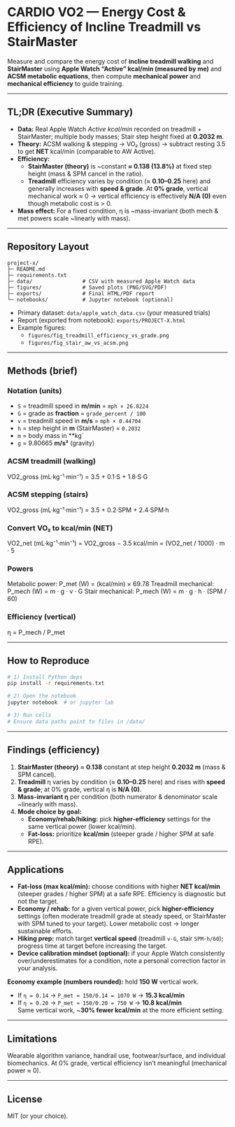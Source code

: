 # CARDIO VO2 — Energy Cost & Efficiency of Incline Treadmill vs StairMaster

Measure and compare the energy cost of **incline treadmill walking** and **StairMaster** using **Apple Watch “Active” kcal/min (measured by me)** and **ACSM metabolic equations**, then compute **mechanical power** and **mechanical efficiency** to guide training.

---

## TL;DR (Executive Summary)

- **Data:** Real Apple Watch *Active kcal/min* recorded on treadmill + StairMaster; multiple body masses; Stair step height fixed at **0.2032 m**.  
- **Theory:** ACSM walking & stepping → VO₂ (gross) → subtract resting 3.5 to get **NET** kcal/min (comparable to AW Active).  
- **Efficiency:**  
  - **StairMaster (theory)** is ~constant **≈ 0.138 (13.8%)** at fixed step height (mass & SPM cancel in the ratio).  
  - **Treadmill** efficiency varies by condition (≈ **0.10–0.25** here) and generally increases with **speed & grade**. At **0% grade**, vertical mechanical work ≈ 0 → vertical efficiency is effectively **N/A (0)** even though metabolic cost is > 0.  
- **Mass effect:** For a fixed condition, η is ~mass-invariant (both mech & met powers scale ~linearly with mass).

---

## Repository Layout

```
project-x/
├─ README.md
├─ requirements.txt
├─ data/                # CSV with measured Apple Watch data
├─ figures/             # Saved plots (PNG/SVG/PDF)
├─ exports/             # Final HTML/PDF report
└─ notebooks/           # Jupyter notebook (optional)
```

- Primary dataset: `data/apple_watch_data.csv` (your measured trials)
- Report (exported from notebook): `exports/PROJECT-X.html`
- Example figures:
  - `figures/fig_treadmill_efficiency_vs_grade.png`
  - `figures/fig_stair_aw_vs_acsm.png`

---

## Methods (brief)

### Notation (units)
- `S` = treadmill speed in **m/min** = `mph × 26.8224`
- `G` = grade as **fraction** = `grade_percent / 100`
- `v` = treadmill speed in **m/s** = `mph × 0.44704`
- `h` = step height in **m** (StairMaster) = `0.2032`
- `m` = body mass in **kg`
- `g` = 9.80665 **m/s²** (gravity)

### ACSM treadmill (walking)
VO2_gross (mL·kg⁻¹·min⁻¹) = 3.5 + 0.1·S + 1.8·S·G

### ACSM stepping (stairs)
VO2_gross (mL·kg⁻¹·min⁻¹) = 3.5 + 0.2·SPM + 2.4·SPM·h

### Convert VO₂ to kcal/min (NET)
VO2_net (mL·kg⁻¹·min⁻¹) = VO2_gross − 3.5
kcal/min = (VO2_net / 1000) · m · 5

### Powers
Metabolic power: P_met (W) = (kcal/min) × 69.78
Treadmill mechanical: P_mech (W) = m · g · v · G
Stair mechanical: P_mech (W) = m · g · h · (SPM / 60)

### Efficiency (vertical)
η = P_mech / P_met

---

## How to Reproduce

```bash
# 1) Install Python deps
pip install -r requirements.txt

# 2) Open the notebook
jupyter notebook  # or jupyter lab

# 3) Run cells
# Ensure data paths point to files in /data/
```

---

## Findings (efficiency)

1. **StairMaster (theory)** ≈ **0.138** constant at step height **0.2032 m** (mass & SPM cancel).  
2. **Treadmill** η varies by condition (≈ **0.10–0.25** here) and rises with **speed & grade**; at 0% grade, vertical η is **N/A (0)**.  
3. **Mass-invariant η** per condition (both numerator & denominator scale ~linearly with mass).  
4. **Mode choice by goal:**  
   - **Economy/rehab/hiking:** pick **higher-efficiency** settings for the same vertical power (lower kcal/min).  
   - **Fat-loss:** prioritize **kcal/min** (steeper grade / higher SPM at safe RPE).

---

## Applications

- **Fat-loss (max kcal/min):** choose conditions with higher **NET kcal/min** (steeper grades / higher SPM) at a safe RPE. Efficiency is diagnostic but not the target.  
- **Economy / rehab:** for a given vertical power, pick **higher-efficiency** settings (often moderate treadmill grade at steady speed, or StairMaster with SPM tuned to your target). Lower metabolic cost → longer sustainable efforts.  
- **Hiking prep:** match target **vertical speed** (treadmill `v·G`, stair `SPM·h/60`); progress time at target before increasing the target.  
- **Device calibration mindset (optional):** if your Apple Watch consistently over/underestimates for a condition, note a personal correction factor in your analysis.

**Economy example (numbers rounded):** hold **150 W** vertical work.
- If `η = 0.14` → `P_met ≈ 150/0.14 = 1070 W` → **15.3 kcal/min**  
- If `η = 0.20` → `P_met ≈ 150/0.20 = 750 W`  → **10.8 kcal/min**  
Same vertical work, ~**30% fewer kcal/min** at the more efficient setting.

---

## Limitations

Wearable algorithm variance, handrail use, footwear/surface, and individual biomechanics. At 0% grade, vertical efficiency isn’t meaningful (mechanical power ≈ 0).

---

## License

MIT (or your choice).
